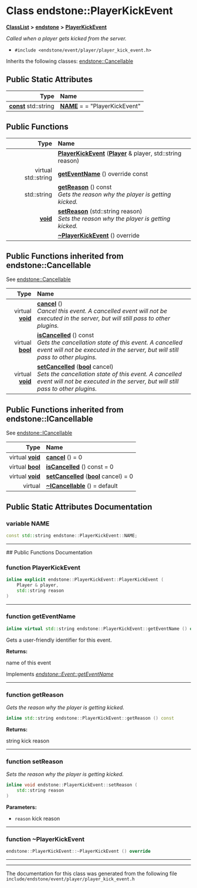 

# Class endstone::PlayerKickEvent



[**ClassList**](annotated.md) **>** [**endstone**](namespaceendstone.md) **>** [**PlayerKickEvent**](classendstone_1_1PlayerKickEvent.md)



_Called when a player gets kicked from the server._ 

* `#include <endstone/event/player/player_kick_event.h>`



Inherits the following classes: [endstone::Cancellable](classendstone_1_1Cancellable.md)
































## Public Static Attributes

| Type | Name |
| ---: | :--- |
|  [**const**](classendstone_1_1Vector.md) std::string | [**NAME**](#variable-name)   = = "PlayerKickEvent"<br> |










































## Public Functions

| Type | Name |
| ---: | :--- |
|   | [**PlayerKickEvent**](#function-playerkickevent) ([**Player**](classendstone_1_1Player.md) & player, std::string reason) <br> |
| virtual std::string | [**getEventName**](#function-geteventname) () override const<br> |
|  std::string | [**getReason**](#function-getreason) () const<br>_Gets the reason why the player is getting kicked._  |
|  [**void**](classendstone_1_1Vector.md) | [**setReason**](#function-setreason) (std::string reason) <br>_Sets the reason why the player is getting kicked._  |
|   | [**~PlayerKickEvent**](#function-playerkickevent) () override<br> |


## Public Functions inherited from endstone::Cancellable

See [endstone::Cancellable](classendstone_1_1Cancellable.md)

| Type | Name |
| ---: | :--- |
| virtual [**void**](classendstone_1_1Vector.md) | [**cancel**](classendstone_1_1Cancellable.md#function-cancel) () <br>_Cancel this event. A cancelled event will not be executed in the server, but will still pass to other plugins._  |
| virtual [**bool**](classendstone_1_1Vector.md) | [**isCancelled**](classendstone_1_1Cancellable.md#function-iscancelled) () const<br>_Gets the cancellation state of this event. A cancelled event will not be executed in the server, but will still pass to other plugins._  |
| virtual [**void**](classendstone_1_1Vector.md) | [**setCancelled**](classendstone_1_1Cancellable.md#function-setcancelled) ([**bool**](classendstone_1_1Vector.md) cancel) <br>_Sets the cancellation state of this event. A cancelled event will not be executed in the server, but will still pass to other plugins._  |


## Public Functions inherited from endstone::ICancellable

See [endstone::ICancellable](classendstone_1_1ICancellable.md)

| Type | Name |
| ---: | :--- |
| virtual [**void**](classendstone_1_1Vector.md) | [**cancel**](classendstone_1_1ICancellable.md#function-cancel) () = 0<br> |
| virtual [**bool**](classendstone_1_1Vector.md) | [**isCancelled**](classendstone_1_1ICancellable.md#function-iscancelled) () const = 0<br> |
| virtual [**void**](classendstone_1_1Vector.md) | [**setCancelled**](classendstone_1_1ICancellable.md#function-setcancelled) ([**bool**](classendstone_1_1Vector.md) cancel) = 0<br> |
| virtual  | [**~ICancellable**](classendstone_1_1ICancellable.md#function-icancellable) () = default<br> |
















































































## Public Static Attributes Documentation




### variable NAME 

```C++
const std::string endstone::PlayerKickEvent::NAME;
```




<hr>
## Public Functions Documentation




### function PlayerKickEvent 

```C++
inline explicit endstone::PlayerKickEvent::PlayerKickEvent (
    Player & player,
    std::string reason
) 
```




<hr>



### function getEventName 

```C++
inline virtual std::string endstone::PlayerKickEvent::getEventName () override const
```



Gets a user-friendly identifier for this event.




**Returns:**

name of this event 





        
Implements [*endstone::Event::getEventName*](classendstone_1_1Event.md#function-geteventname)


<hr>



### function getReason 

_Gets the reason why the player is getting kicked._ 
```C++
inline std::string endstone::PlayerKickEvent::getReason () const
```





**Returns:**

string kick reason 





        

<hr>



### function setReason 

_Sets the reason why the player is getting kicked._ 
```C++
inline void endstone::PlayerKickEvent::setReason (
    std::string reason
) 
```





**Parameters:**


* `reason` kick reason 




        

<hr>



### function ~PlayerKickEvent 

```C++
endstone::PlayerKickEvent::~PlayerKickEvent () override
```




<hr>

------------------------------
The documentation for this class was generated from the following file `include/endstone/event/player/player_kick_event.h`

